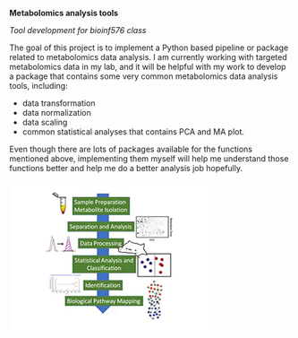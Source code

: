 **Metabolomics analysis tools**

*Tool development for bioinf576 class*

The goal of this project is to implement a Python based pipeline or package related to metabolomics data analysis. I am currently working with targeted metabolomics data in my lab, and it will be helpful with my work to develop a package that contains some very common metabolomics data analysis tools, including:
* data transformation
* data normalization
* data scaling
* common statistical analyses that contains PCA and MA plot. 

Even though there are lots of packages available for the functions mentioned above, implementing them myself will help me understand those functions better and help me do a better analysis job hopefully.  

![metabolomics analysis workflow](resources/images/mwf.gif)
